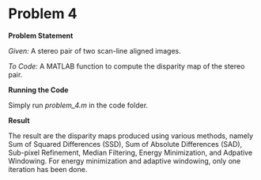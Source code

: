 # Problem 4

**Problem Statement**

*Given:* A stereo pair of two scan-line aligned images.

*To Code:* A MATLAB function to compute the disparity map of the stereo pair.

**Running the Code**

Simply run *problem_4.m* in the code folder.

**Result**

The result are the disparity maps produced using various methods, namely Sum of Squared Differences (SSD), Sum of Absolute Differences (SAD), Sub-pixel Refinement, Median Filtering, Energy Minimization, and Adpative Windowing.
For energy minimization and adaptive windowing, only one iteration has been done.
